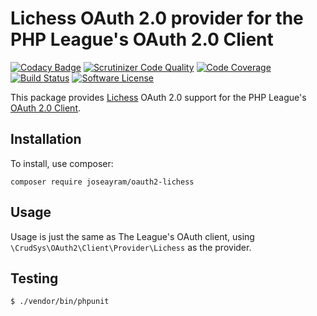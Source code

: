 # Lichess OAuth 2.0 provider for the PHP League's OAuth 2.0 Client
[![Codacy Badge](https://app.codacy.com/project/badge/Grade/44bc58692a054dafbe57023440c98882)](https://www.codacy.com/gh/joseayram/oauth2-lichess/dashboard?utm_source=github.com&amp;utm_medium=referral&amp;utm_content=joseayram/oauth2-lichess&amp;utm_campaign=Badge_Grade)
[![Scrutinizer Code Quality](https://scrutinizer-ci.com/g/joseayram/oauth2-lichess/badges/quality-score.png?b=main)](https://scrutinizer-ci.com/g/joseayram/oauth2-lichess/?branch=main)
[![Code Coverage](https://scrutinizer-ci.com/g/joseayram/oauth2-lichess/badges/coverage.png?b=main)](https://scrutinizer-ci.com/g/joseayram/oauth2-lichess/?branch=main)
[![Build Status](https://scrutinizer-ci.com/g/joseayram/oauth2-lichess/badges/build.png?b=main)](https://scrutinizer-ci.com/g/joseayram/oauth2-lichess/build-status/main)
[![Software License](https://img.shields.io/badge/license-MIT-brightgreen.svg?style=flat-square)](LICENSE)

This package provides [Lichess](https://lichess.org/) OAuth 2.0 support for the PHP League's [OAuth 2.0 Client](https://github.com/thephpleague/oauth2-client).

## Installation

To install, use composer:

```
composer require joseayram/oauth2-lichess
```

## Usage

Usage is just the same as The League's OAuth client, using `\CrudSys\OAuth2\Client\Provider\Lichess` as the provider.

## Testing

```
$ ./vendor/bin/phpunit
```
